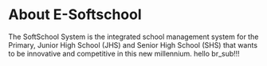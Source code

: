 # About E-Softschool
The SoftSchool System is the integrated school management system for the Primary, Junior High School (JHS) and Senior High School (SHS) that wants to be innovative and competitive in this new millennium.
hello br_sub!!!